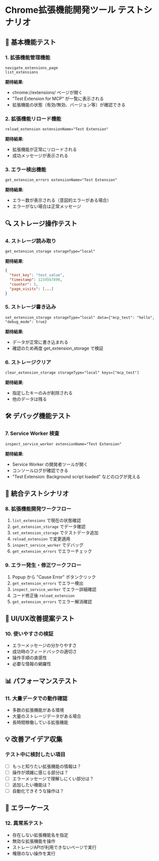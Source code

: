 # Chrome拡張機能開発ツール テストシナリオ

## 🎯 基本機能テスト

### 1. 拡張機能管理機能

```
navigate_extensions_page
list_extensions
```

**期待結果**:

- chrome://extensions/ ページが開く
- "Test Extension for MCP" が一覧に表示される
- 拡張機能の状態（有効/無効、バージョン等）が確認できる

### 2. 拡張機能リロード機能

```
reload_extension extensionName="Test Extension"
```

**期待結果**:

- 拡張機能が正常にリロードされる
- 成功メッセージが表示される

### 3. エラー検出機能

```
get_extension_errors extensionName="Test Extension"
```

**期待結果**:

- エラー数が表示される（意図的エラーがある場合）
- エラーがない場合は正常メッセージ

## 🔍 ストレージ操作テスト

### 4. ストレージ読み取り

```
get_extension_storage storageType="local"
```

**期待結果**:

```json
{
  "test_key": "test_value",
  "timestamp": 1234567890,
  "counter": 5,
  "page_visits": [...]
}
```

### 5. ストレージ書き込み

```
set_extension_storage storageType="local" data={"mcp_test": "hello", "debug_mode": true}
```

**期待結果**:

- データが正常に書き込まれる
- 確認のため再度 get_extension_storage で検証

### 6. ストレージクリア

```
clear_extension_storage storageType="local" keys=["mcp_test"]
```

**期待結果**:

- 指定したキーのみが削除される
- 他のデータは残る

## 🛠 デバッグ機能テスト

### 7. Service Worker 検査

```
inspect_service_worker extensionName="Test Extension"
```

**期待結果**:

- Service Worker の開発者ツールが開く
- コンソールログが確認できる
- "Test Extension: Background script loaded" などのログが見える

## 🔄 統合テストシナリオ

### 8. 拡張機能開発ワークフロー

1. `list_extensions` で現在の状態確認
2. `get_extension_storage` でデータ確認
3. `set_extension_storage` でテストデータ追加
4. `reload_extension` で変更適用
5. `inspect_service_worker` でデバッグ
6. `get_extension_errors` でエラーチェック

### 9. エラー発生・修正ワークフロー

1. Popup から "Cause Error" ボタンクリック
2. `get_extension_errors` でエラー検出
3. `inspect_service_worker` でエラー詳細確認
4. コード修正後 `reload_extension`
5. `get_extension_errors` でエラー解消確認

## 🎨 UI/UX改善提案テスト

### 10. 使いやすさの検証

- エラーメッセージの分かりやすさ
- 成功時のフィードバックの適切さ
- 操作手順の直感性
- 必要な情報の網羅性

## 📊 パフォーマンステスト

### 11. 大量データでの動作確認

- 多数の拡張機能がある環境
- 大量のストレージデータがある場合
- 長時間稼働している拡張機能

## 💡 改善アイデア収集

### テスト中に検討したい項目

- [ ] もっと知りたい拡張機能の情報は？
- [ ] 操作が煩雑に感じる部分は？
- [ ] エラーメッセージで理解しにくい部分は？
- [ ] 追加したい機能は？
- [ ] 自動化できそうな操作は？

## 🚨 エラーケース

### 12. 異常系テスト

- 存在しない拡張機能名を指定
- 無効な拡張機能を操作
- ストレージAPIが利用できないページで実行
- 権限のない操作を実行
